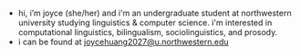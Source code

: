 - hi, i’m joyce (she/her) and i'm an undergraduate student at northwestern university studying linguistics & computer science. i'm interested in computational linguistics, bilingualism, sociolinguistics, and prosody.
- i can be found at joycehuang2027@u.northwestern.edu
